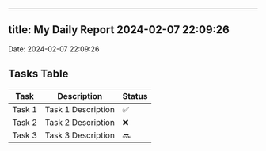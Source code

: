 
---
title: My Daily Report 2024-02-07 22:09:26
---

Date: 2024-02-07 22:09:26

## Tasks Table

| Task | Description | Status |
|------|-------------|--------|
| Task 1 | Task 1 Description | ✅ |
| Task 2 | Task 2 Description | ❌ |
| Task 3 | Task 3 Description | 🔜 |

